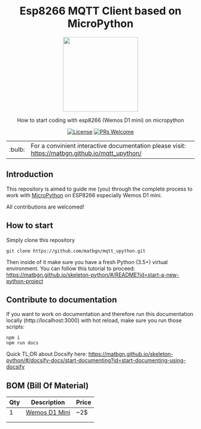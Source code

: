 <h1 align="center">Esp8266 MQTT Client based on MicroPython</h1>

<p align="center">
  <img width="200" src="https://upload.wikimedia.org/wikipedia/commons/thumb/4/4e/Micropython-logo.svg/2000px-Micropython-logo.svg.png" />
</p>
<p align="center">How to start coding with esp8266 (Wemos D1 mini) on micropython</p>
<p align="center">
  <a href="https://github.com/matbgn/mqtt_upython/blob/master/docs/LICENSE.md"><img src="https://img.shields.io/badge/license-MIT-green" alt="License"/></a>
  <a href="https://github.com/matbgn/mqtt_upython/pull/new"><img src="https://img.shields.io/badge/PRs%20-welcome-brightgreen.svg" alt="PRs Welcome" /></a>
</p>

<div align="center">
    <table border="0">
      <tr>
        <td>:bulb:</td>
        <td>For a convinient interactive documentation please visit: <a href="https://matbgn.github.io/mqtt_upython/">https://matbgn.github.io/mqtt_upython/</a></td>
      </tr>
    </table>
</div>

## Introduction
This repository is aimed to guide me (you) through the complete process to work with [MicroPython](https://micropython.org/) on ESP8266 especially Wemos D1 mini.

All contributions are welcomed!

## How to start
Simply clone this repository
    
    git clone https://github.com/matbgn/mqtt_upython.git

Then inside of it make sure you have a fresh Python (3.5+) virtual environment. You can follow this tutorial to proceed: https://matbgn.github.io/skeleton-python/#/README?id=start-a-new-python-project


## Contribute to documentation
If you want to work on documentation and therefore run this documentation locally (http://localhost:3000) with hot reload, make sure you run those scripts:

    npm i
    npm run docs

Quick TL;DR about Docsify here: https://matbgn.github.io/skeleton-python/#/docsify-docs/start-documenting?id=start-documenting-using-docsify

## BOM (Bill Of Material)
| Qty | Description                                                       | Price |
|-----|-------------------------------------------------------------------|-------|
| 1   | [Wemos D1 Mini](https://www.aliexpress.com/item/32651747570.html) | ~2$   |
|     |                                                                   |       |
|     |                                                                   |       |
